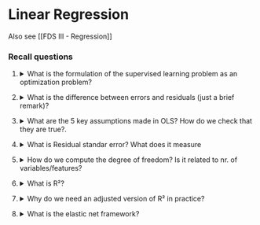 # Linear Regression

Also see [[FDS III - Regression]]

### Recall questions


1. <details markdown=1><summary markdown="span"> What is the formulation of the supervised learning problem as an optimization problem?</summary>
    
    \
    We can define the supervised learning problem as the optimization problem known as ==Ordinary Least Squares (OLS)==.
    Our goal is to find $h^* = h_{\theta^*} = \text{arg min}_{\theta} \ L(h_{\theta},D)$.

</details>

2. <details markdown=1><summary markdown="span">What is the difference between errors and residuals (just a brief remark)?</summary>
    
    \
    ![](../../../static/BIG/linreg1.png)

</details>

3. <details markdown=1><summary markdown="span">What are the 5 key assumptions made in OLS? How do we check that they are true?. </summary>
    
    \
    Five key assumptions:
    - ==weak exogeneity==: ==predictor variables can be treated as error free constants==
    - ==linearity==
    - ==error indipendence==: we assume the errors on the variables are i.i.d
    - ==homoscedasticity==: ==different values of the response variable have the same variance in their errors, regardless of the feature values==.
    - ==no multicollinearity==

    To verify this assumptions, we can use ==residual plots==.

</details>

4. <details markdown=1><summary markdown="span">What is Residual standar error? What does it measure</summary>
    
    \
    RSE is one of the presented measures for =="goodness of a fit of a model==". Formally, it measures the ==std deviation of the error associated with each prediction==:
    ![](../../../static/BIG/linreg2.png)
    
</details>

5. <details markdown=1><summary markdown="span"> How do we compute the degree of freedom? Is it related to nr. of variables/features?</summary>
    
    \
    The $df = m - n - 1$ where:
    - $m$ = #observations
    - $n$ = #features
    - 1 is the intercept
    
</details>

6. <details markdown=1><summary markdown="span"> What is R²?</summary>
    
    \
    The other presented measure. In short, it measures ==the proportion of variability in $Y$ that can be explained with $X$==.
    ![](../../../static/BIG/linreg3.png)

</details>

7. <details markdown=1><summary markdown="span">Why do we need an adjusted version of R² in practice?</summary>
    
    \
    Since ==RSS can be drecreased arbitrarily by incrementing the number of features, we need to balance the fact that we could get a better score by simply adding useless features==.
    ![](../../../static/BIG/linreg4.png)
    

</details>

8. <details markdown=1><summary markdown="span"> What is the elastic net framework?</summary>
    
    \
    It's a ==more general framework, of which OLS is just a special case of==:
    ![](../../../static/BIG/linreg5.png)
    

</details>